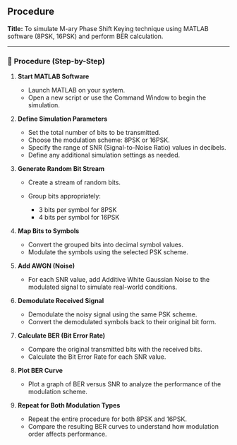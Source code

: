 ##  Procedure

**Title:** To simulate M-ary Phase Shift Keying technique using MATLAB software (8PSK, 16PSK) and perform BER calculation.

---

### 🔧 **Procedure (Step-by-Step)**

1. **Start MATLAB Software**

   * Launch MATLAB on your system.
   * Open a new script or use the Command Window to begin the simulation.

2. **Define Simulation Parameters**

   * Set the total number of bits to be transmitted.
   * Choose the modulation scheme: 8PSK or 16PSK.
   * Specify the range of SNR (Signal-to-Noise Ratio) values in decibels.
   * Define any additional simulation settings as needed.

3. **Generate Random Bit Stream**

   * Create a stream of random bits.
   * Group bits appropriately:

     * 3 bits per symbol for 8PSK
     * 4 bits per symbol for 16PSK

4. **Map Bits to Symbols**

   * Convert the grouped bits into decimal symbol values.
   * Modulate the symbols using the selected PSK scheme.

5. **Add AWGN (Noise)**

   * For each SNR value, add Additive White Gaussian Noise to the modulated signal to simulate real-world conditions.

6. **Demodulate Received Signal**

   * Demodulate the noisy signal using the same PSK scheme.
   * Convert the demodulated symbols back to their original bit form.

7. **Calculate BER (Bit Error Rate)**

   * Compare the original transmitted bits with the received bits.
   * Calculate the Bit Error Rate for each SNR value.

8. **Plot BER Curve**

   * Plot a graph of BER versus SNR to analyze the performance of the modulation scheme.

9. **Repeat for Both Modulation Types**

   * Repeat the entire procedure for both 8PSK and 16PSK.
   * Compare the resulting BER curves to understand how modulation order affects performance.
